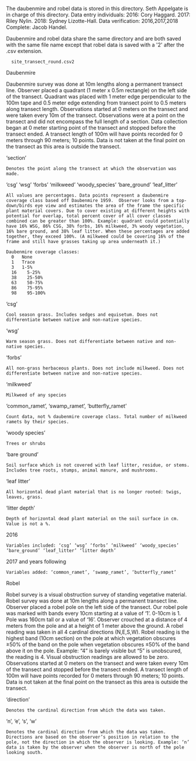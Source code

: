 The daubenmire and robel data is stored in this directory.
Seth Appelgate is in charge of this directory.
Data entry individuals: 2016: Cory Haggard. 2017: Riley Nylin. 2018: Sydney Lizotte-Hall.
Data verification: 2016,2017,2018 Complete: Jacob Handel.

Daubenmire and robel data share the same directory and are both saved with the same file name except that robel data is saved with a '2' after the .csv extension.

      site_transect_round.csv2
      
Daubenmire

Daubenmire survey was done at 10m lengths along a permanent transect line. Observer placed a quadrant (1 meter x 0.5m rectangle) on the left side of the transect. Quadrant was placed with 1 meter edge perpendicular to the 100m tape and 0.5 meter edge extending from transect point to 0.5 meters along transect length. Observations started at 0 meters on the transect and were taken every 10m of the transect. Observations were at a point on the transect and did not encompass the full length of a section. Data collection began at 0 meter starting point of the transect and stopped before the transect ended. A transect length of 100m will have points recorded for 0 meters through 90 meters; 10 points. Data is not taken at the final point on the transect as this area is outside the transect.  

  ‘section’
    
    Denotes the point along the transect at which the observation was made. 

  ‘csg’ ‘wsg’ ‘forbs’ ‘milkweed’ ‘woody_species’ ‘bare_ground’ ‘leaf_litter’

    All values are percentages. Data points represent a daubenmire coverage class based off Daubenmire 1959.  Observer looks from a top-down/birds eye view and estimates the area of the frame the specific plant material covers. Due to cover existing at different heights with potential for overlap, total percent cover of all cover classes combined can be greater than 100%. Example: quadrant could potentially have 16% WSG, 86% CSG, 38% forbs, 16% milkweed, 3% woody vegetation, 16% bare ground, and 38% leaf litter. When these percentages are added together, they exceed 100%. (A milkweed could be covering 16% of the frame and still have grasses taking up area underneath it.)

    Daubenmire coverage classes:
      0	  None
      1	  Trace
      3	  1-5%
      16	5-25%
      38	25-50%
      63	50-75%
      86	75-95%
      98	95-100%

  ‘csg’
  
    Cool season grass. Includes sedges and equisetum. Does not differentiate between native and non-native species.

  ‘wsg’
  
    Warm season grass. Does not differentiate between native and non-native species.
  
  ‘forbs’

    All non-grass herbaceous plants. Does not include milkweed. Does not differentiate between native and non-native species.

  ‘milkweed’

    Milkweed of any species

  ‘common_ramet’, ‘swamp_ramet’, ‘butterfly_ramet’

    Count data, not % daubenmire coverage class. Total number of milkweed ramets by their species.

  ‘woody species’

    Trees or shrubs

  ‘bare ground’

    Soil surface which is not covered with leaf litter, residue, or stems. Includes tree roots, stumps, animal manure, and mushrooms.

  ‘leaf litter’

    All horizontal dead plant material that is no longer rooted: twigs, leaves, grass.

  ‘litter depth’

    Depth of horizontal dead plant material on the soil surface in cm. Value is not a %.

  2016
	
    Variables included: ‘csg’ ‘wsg’ ‘forbs’ ‘milkweed’ ‘woody_species’ ‘bare_ground’ ‘leaf_litter’ ‘litter depth’

  2017 and years following

    Variables added: ‘common_ramet’, ‘swamp_ramet’, ‘butterfly_ramet’

Robel

Robel survey is a visual obstruction survey of standing vegetative material. Robel survey was done at 10m lengths along a permanent transect line. Observer placed a robel pole on the left side of the transect. Our robel pole was marked with bands every 10cm starting at a value of ‘1’. 0-10cm is 1. Pole was 160cm tall or a value of ‘16’. Observer crouched at a distance of 4 meters from the pole and at a height of 1 meter above the ground. A robel reading was taken in all 4 cardinal directions (N,E,S,W). Robel reading is the highest band (10cm section) on the pole at which vegetation obscures ≥50% of the band on the pole when vegetation obscures ≤50% of the band above it on the pole. Example: “4” is barely visible but “5” is unobscured, the reading is 4. Visual obstruction readings are allowed to be zero.
Observations started at 0 meters on the transect and were taken every 10m of the transect and stopped before the transect ended. A transect length of 100m will have points recorded for 0 meters through 90 meters; 10 points. Data is not taken at the final point on the transect as this area is outside the transect.  

  ‘direction’

    Denotes the cardinal direction from which the data was taken.

  ‘n’, ‘e’, ‘s’, ‘w’

    Denotes the cardinal direction from which the data was taken. Directions are based on the observer’s position in relation to the pole, not the direction in which the observer is looking. Example: ‘n’ data is taken by the observer when the observer is north of the pole looking south.
